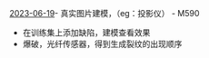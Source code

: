 [2023-06-19](/Reports/2023-06-19)- 真实图片建模，（eg：投影仪）
    - M590
- 在训练集上添加缺陷，建模查看效果
- 爆破，光纤传感器，得到生成裂纹的出现顺序

